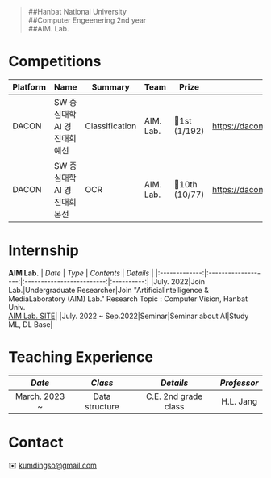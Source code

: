 
> ##Hanbat National University 
> </br>##Computer Engeenering 2nd year
> </br>##AIM. Lab.

# Competitions
|Platform|Name|Summary|Team|Prize|Link|
|---|---|---|---|---|---|
|DACON|SW 중심대학 AI 경진대회 예선|Classification|AIM. Lab.|🥇1st (1/192)|https://dacon.io/competitions/official/235902/leaderboard|
|DACON|SW 중심대학 AI 경진대회 본선|OCR|AIM. Lab.|🥉10th (10/77)|https://dacon.io/competitions/official/235970/leaderboard|


# Internship
**AIM Lab.**
|     *Date*      |         *Type*        |          *Contents*         |   *Details* |
|:-------------:|:-------------------:|:-------------------------:|:----------:|
|July. 2022|Join Lab.|Undergraduate Researcher|Join "ArtificialIntelligence & MediaLaboratory (AIM) Lab." Research Topic : Computer Vision, Hanbat Univ.<br>[AIM Lab. SITE](https://sites.google.com/view/aim-lab-hbnu/home?authuser=0)|
|July. 2022 ~ Sep.2022|Seminar|Seminar about AI|Study ML, DL Base|

# Teaching Experience
|     *Date*      |         *Class*   |        *Details*      | *Professor* |
|:-------------:|:-------------------:|:---------------------:|:------------:|
|March. 2023 ~ | Data structure | C.E. 2nd grade class | H.L. Jang |

# Contact
✉️ kumdingso@gmail.com
